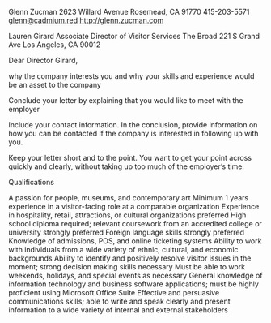 Glenn Zucman 
2623 Willard Avenue 
Rosemead, CA 91770 
415-203-5571 
glenn@cadmium.red 
http://glenn.zucman.com

Lauren Girard
Associate Director of Visitor Services
The Broad
221 S Grand Ave
Los Angeles, CA 90012

Dear Director Girard,

why the company interests you and why your skills and experience would be an asset to the company

Conclude your letter by explaining that you would like to meet with the employer 

Include your contact information. In the conclusion, provide information on how you can be contacted if the company is interested in following up with you.

Keep your letter short and to the point. You want to get your point across quickly and clearly, without taking up too much of the employer’s time.

Qualifications

A passion for people, museums, and contemporary art
Minimum 1 years experience in a visitor-facing role at a comparable organization
Experience in hospitality, retail, attractions, or cultural organizations preferred
High school diploma required; relevant coursework from an accredited college or university strongly preferred
Foreign language skills strongly preferred
Knowledge of admissions, POS, and online ticketing systems
Ability to work with individuals from a wide variety of ethnic, cultural, and economic backgrounds
Ability to identify and positively resolve visitor issues in the moment; strong decision making skills necessary
Must be able to work weekends, holidays, and special events as necessary
General knowledge of information technology and business software applications; must be highly proficient using Microsoft Office Suite
Effective and persuasive communications skills; able to write and speak clearly and present information to a wide variety of internal and external stakeholders
